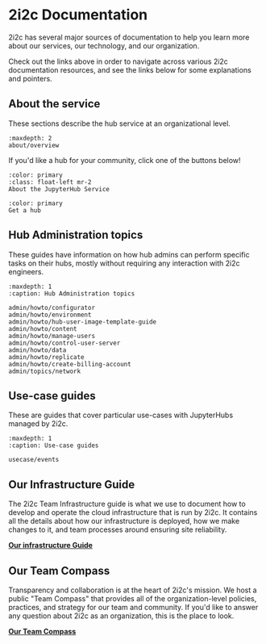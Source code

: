 # 2i2c Documentation

2i2c has several major sources of documentation to help you learn more about our services, our technology, and our organization.

Check out the links above in order to navigate across various 2i2c documentation resources, and see the links below for some explanations and pointers.

## About the service

These sections describe the hub service at an organizational level.

```{toctree}
:maxdepth: 2
about/overview
```

If you'd like a hub for your community, click one of the buttons below!

```{button-ref} about/overview
:color: primary
:class: float-left mr-2
About the JupyterHub Service
```

```{button-ref} new-hub
:color: primary
Get a hub
```

## Hub Administration topics

These guides have information on how hub admins can perform specific
tasks on their hubs, mostly without requiring any interaction with
2i2c engineers.

```{toctree}
:maxdepth: 1
:caption: Hub Administration topics

admin/howto/configurator
admin/howto/environment
admin/howto/hub-user-image-template-guide
admin/howto/content
admin/howto/manage-users
admin/howto/control-user-server
admin/howto/data
admin/howto/replicate
admin/howto/create-billing-account
admin/topics/network
```

## Use-case guides

These are guides that cover particular use-cases with JupyterHubs managed by 2i2c.

```{toctree}
:maxdepth: 1
:caption: Use-case guides

usecase/events
```


## Our Infrastructure Guide

The 2i2c Team Infrastructure guide is what we use to document how to develop and operate the cloud infrastructure that is run by 2i2c.
It contains all the details about how our infrastructure is deployed, how we make changes to it, and team processes around ensuring site reliability.

[**Our infrastructure Guide**](https://infrastructure.2i2c.org)


## Our Team Compass

Transparency and collaboration is at the heart of 2i2c's mission.
We host a public "Team Compass" that provides all of the organization-level policies, practices, and strategy for our team and community.
If you'd like to answer any question about 2i2c as an organization, this is the place to look.

[**Our Team Compass**](https://team-compass.2i2c.org)
